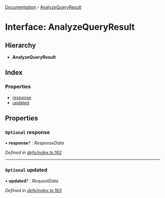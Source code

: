 [Documentation](../README.md) › [AnalyzeQueryResult](analyzequeryresult.md)

# Interface: AnalyzeQueryResult

## Hierarchy

* **AnalyzeQueryResult**

## Index

### Properties

* [response](analyzequeryresult.md#optional-response)
* [updated](analyzequeryresult.md#optional-updated)

## Properties

### `Optional` response

• **response**? : *ResponseData*

*Defined in [defs/index.ts:162](https://github.com/badbatch/graphql-box/blob/5ac2bea/packages/cache-manager/src/defs/index.ts#L162)*

___

### `Optional` updated

• **updated**? : *RequestData*

*Defined in [defs/index.ts:163](https://github.com/badbatch/graphql-box/blob/5ac2bea/packages/cache-manager/src/defs/index.ts#L163)*
